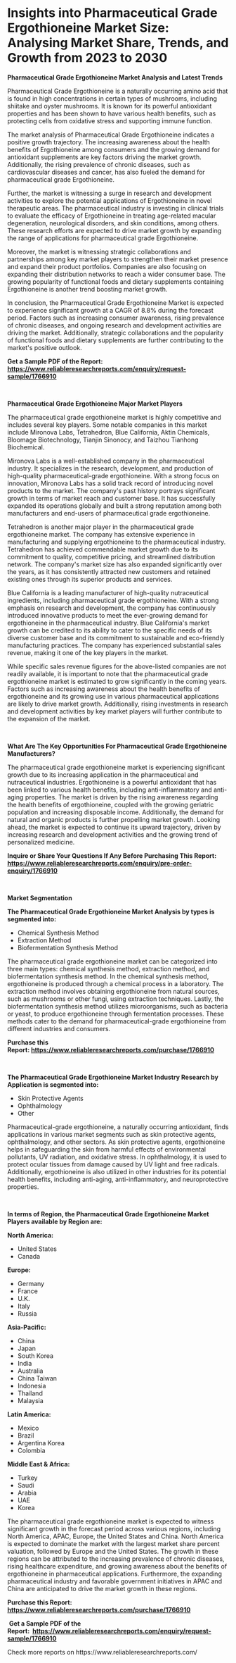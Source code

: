 <p><h1>Insights into Pharmaceutical Grade Ergothioneine Market Size: Analysing Market Share, Trends, and Growth from 2023 to 2030</h1></p><p><strong>Pharmaceutical Grade Ergothioneine Market Analysis and Latest Trends</strong></p>
<p><p>Pharmaceutical Grade Ergothioneine is a naturally occurring amino acid that is found in high concentrations in certain types of mushrooms, including shiitake and oyster mushrooms. It is known for its powerful antioxidant properties and has been shown to have various health benefits, such as protecting cells from oxidative stress and supporting immune function.</p><p>The market analysis of Pharmaceutical Grade Ergothioneine indicates a positive growth trajectory. The increasing awareness about the health benefits of Ergothioneine among consumers and the growing demand for antioxidant supplements are key factors driving the market growth. Additionally, the rising prevalence of chronic diseases, such as cardiovascular diseases and cancer, has also fueled the demand for pharmaceutical grade Ergothioneine.</p><p>Further, the market is witnessing a surge in research and development activities to explore the potential applications of Ergothioneine in novel therapeutic areas. The pharmaceutical industry is investing in clinical trials to evaluate the efficacy of Ergothioneine in treating age-related macular degeneration, neurological disorders, and skin conditions, among others. These research efforts are expected to drive market growth by expanding the range of applications for pharmaceutical grade Ergothioneine.</p><p>Moreover, the market is witnessing strategic collaborations and partnerships among key market players to strengthen their market presence and expand their product portfolios. Companies are also focusing on expanding their distribution networks to reach a wider consumer base. The growing popularity of functional foods and dietary supplements containing Ergothioneine is another trend boosting market growth.</p><p>In conclusion, the Pharmaceutical Grade Ergothioneine Market is expected to experience significant growth at a CAGR of 8.8% during the forecast period. Factors such as increasing consumer awareness, rising prevalence of chronic diseases, and ongoing research and development activities are driving the market. Additionally, strategic collaborations and the popularity of functional foods and dietary supplements are further contributing to the market's positive outlook.</p></p>
<p><strong>Get a Sample PDF of the Report:&nbsp; <a href="https://www.reliableresearchreports.com/enquiry/request-sample/1766910">https://www.reliableresearchreports.com/enquiry/request-sample/1766910</a></strong></p>
<p>&nbsp;</p>
<p><strong>Pharmaceutical Grade Ergothioneine Major Market Players</strong></p>
<p><p>The pharmaceutical grade ergothioneine market is highly competitive and includes several key players. Some notable companies in this market include Mironova Labs, Tetrahedron, Blue California, Aktin Chemicals, Bloomage Biotechnology, Tianjin Sinonocy, and Taizhou Tianhong Biochemical.</p><p>Mironova Labs is a well-established company in the pharmaceutical industry. It specializes in the research, development, and production of high-quality pharmaceutical-grade ergothioneine. With a strong focus on innovation, Mironova Labs has a solid track record of introducing novel products to the market. The company's past history portrays significant growth in terms of market reach and customer base. It has successfully expanded its operations globally and built a strong reputation among both manufacturers and end-users of pharmaceutical grade ergothioneine.</p><p>Tetrahedron is another major player in the pharmaceutical grade ergothioneine market. The company has extensive experience in manufacturing and supplying ergothioneine to the pharmaceutical industry. Tetrahedron has achieved commendable market growth due to its commitment to quality, competitive pricing, and streamlined distribution network. The company's market size has also expanded significantly over the years, as it has consistently attracted new customers and retained existing ones through its superior products and services.</p><p>Blue California is a leading manufacturer of high-quality nutraceutical ingredients, including pharmaceutical grade ergothioneine. With a strong emphasis on research and development, the company has continuously introduced innovative products to meet the ever-growing demand for ergothioneine in the pharmaceutical industry. Blue California's market growth can be credited to its ability to cater to the specific needs of its diverse customer base and its commitment to sustainable and eco-friendly manufacturing practices. The company has experienced substantial sales revenue, making it one of the key players in the market.</p><p>While specific sales revenue figures for the above-listed companies are not readily available, it is important to note that the pharmaceutical grade ergothioneine market is estimated to grow significantly in the coming years. Factors such as increasing awareness about the health benefits of ergothioneine and its growing use in various pharmaceutical applications are likely to drive market growth. Additionally, rising investments in research and development activities by key market players will further contribute to the expansion of the market.</p></p>
<p>&nbsp;</p>
<p><strong>What Are The Key Opportunities For Pharmaceutical Grade Ergothioneine Manufacturers?</strong></p>
<p><p>The pharmaceutical grade ergothioneine market is experiencing significant growth due to its increasing application in the pharmaceutical and nutraceutical industries. Ergothioneine is a powerful antioxidant that has been linked to various health benefits, including anti-inflammatory and anti-aging properties. The market is driven by the rising awareness regarding the health benefits of ergothioneine, coupled with the growing geriatric population and increasing disposable income. Additionally, the demand for natural and organic products is further propelling market growth. Looking ahead, the market is expected to continue its upward trajectory, driven by increasing research and development activities and the growing trend of personalized medicine.</p></p>
<p><strong>Inquire or Share Your Questions If Any Before Purchasing This Report: <a href="https://www.reliableresearchreports.com/enquiry/pre-order-enquiry/1766910">https://www.reliableresearchreports.com/enquiry/pre-order-enquiry/1766910</a></strong></p>
<p>&nbsp;</p>
<p><strong>Market Segmentation</strong></p>
<p><strong>The Pharmaceutical Grade Ergothioneine Market Analysis by types is segmented into:</strong></p>
<p><ul><li>Chemical Synthesis Method</li><li>Extraction Method</li><li>Biofermentation Synthesis Method</li></ul></p>
<p><p>The pharmaceutical grade ergothioneine market can be categorized into three main types: chemical synthesis method, extraction method, and biofermentation synthesis method. In the chemical synthesis method, ergothioneine is produced through a chemical process in a laboratory. The extraction method involves obtaining ergothioneine from natural sources, such as mushrooms or other fungi, using extraction techniques. Lastly, the biofermentation synthesis method utilizes microorganisms, such as bacteria or yeast, to produce ergothioneine through fermentation processes. These methods cater to the demand for pharmaceutical-grade ergothioneine from different industries and consumers.</p></p>
<p><strong>Purchase this Report:&nbsp;<a href="https://www.reliableresearchreports.com/purchase/1766910">https://www.reliableresearchreports.com/purchase/1766910</a></strong></p>
<p>&nbsp;</p>
<p><strong>The Pharmaceutical Grade Ergothioneine Market Industry Research by Application is segmented into:</strong></p>
<p><ul><li>Skin Protective Agents</li><li>Ophthalmology</li><li>Other</li></ul></p>
<p><p>Pharmaceutical-grade ergothioneine, a naturally occurring antioxidant, finds applications in various market segments such as skin protective agents, ophthalmology, and other sectors. As skin protective agents, ergothioneine helps in safeguarding the skin from harmful effects of environmental pollutants, UV radiation, and oxidative stress. In ophthalmology, it is used to protect ocular tissues from damage caused by UV light and free radicals. Additionally, ergothioneine is also utilized in other industries for its potential health benefits, including anti-aging, anti-inflammatory, and neuroprotective properties.</p></p>
<p>&nbsp;</p>
<p><strong>In terms of Region, the Pharmaceutical Grade Ergothioneine Market Players available by Region are:</strong></p>
<p>
    <p> <strong> North America: </strong>
        <ul>
            <li>United States</li>
            <li>Canada</li>
        </ul>
        </p> 
    <p> <strong> Europe: </strong>
        <ul>
            <li>Germany</li>
            <li>France</li>
            <li>U.K.</li>
            <li>Italy</li>
            <li>Russia</li>
        </ul>
        </p> 
    <p> <strong> Asia-Pacific: </strong>
        <ul>
            <li>China</li>
            <li>Japan</li>
            <li>South Korea</li>
            <li>India</li>
            <li>Australia</li>
            <li>China Taiwan</li>
            <li>Indonesia</li>
            <li>Thailand</li>
            <li>Malaysia</li>
        </ul>
        </p> 
    <p> <strong> Latin America: </strong>
        <ul>
            <li>Mexico</li>
            <li>Brazil</li>
            <li>Argentina Korea</li>
            <li>Colombia</li>
        </ul>
        </p> 
    <p> <strong> Middle East & Africa: </strong>
        <ul>
            <li>Turkey</li>
            <li>Saudi</li>
            <li>Arabia</li>
            <li>UAE</li>
            <li>Korea</li>
        </ul>
    </p>
    </p>
<p><p>The pharmaceutical grade ergothioneine market is expected to witness significant growth in the forecast period across various regions, including North America, APAC, Europe, the United States and China. North America is expected to dominate the market with the largest market share percent valuation, followed by Europe and the United States. The growth in these regions can be attributed to the increasing prevalence of chronic diseases, rising healthcare expenditure, and growing awareness about the benefits of ergothioneine in pharmaceutical applications. Furthermore, the expanding pharmaceutical industry and favorable government initiatives in APAC and China are anticipated to drive the market growth in these regions.</p></p>
<p><strong>Purchase this Report: <a href="https://www.reliableresearchreports.com/purchase/1766910">https://www.reliableresearchreports.com/purchase/1766910</a></strong></p>
<p>&nbsp;<strong>Get a Sample PDF of the Report:&nbsp;&nbsp;<a href="https://www.reliableresearchreports.com/enquiry/request-sample/1766910">https://www.reliableresearchreports.com/enquiry/request-sample/1766910</a></strong></p>
<p><strong></strong></p>
<p>Check more reports on https://www.reliableresearchreports.com/</p>